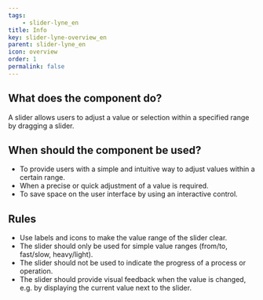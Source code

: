 ```yaml
---
tags: 
    - slider-lyne_en
title: Info
key: slider-lyne-overview_en
parent: slider-lyne_en
icon: overview
order: 1
permalink: false
---
```


## What does the component do?
A slider allows users to adjust a value or selection within a specified range by dragging a slider.

## When should the component be used?
* To provide users with a simple and intuitive way to adjust values within a certain range.
* When a precise or quick adjustment of a value is required.
* To save space on the user interface by using an interactive control.

## Rules
* Use labels and icons to make the value range of the slider clear.
* The slider should only be used for simple value ranges (from/to, fast/slow, heavy/light).
* The slider should not be used to indicate the progress of a process or operation.
* The slider should provide visual feedback when the value is changed, e.g. by displaying the current value next to the slider.